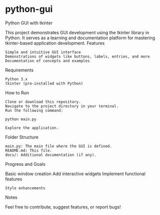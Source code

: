 # python-gui
Python GUI with tkinter

This project demonstrates GUI development using the tkinter library in Python. It serves as a learning and documentation platform for mastering tkinter-based application development.
Features

    Simple and intuitive GUI interface
    Demonstrations of widgets like buttons, labels, entries, and more
    Documentation of concepts and examples

Requirements

    Python 3.x
    tkinter (pre-installed with Python)

How to Run

    Clone or download this repository.
    Navigate to the project directory in your terminal.
    Run the following command:

    python main.py

    Explore the application.

Folder Structure

    main.py: The main file where the GUI is defined.
    README.md: This file.
    docs/: Additional documentation (if any).

Progress and Goals

Basic window creation
Add interactive widgets
Implement functional features

    Style enhancements

Notes

Feel free to contribute, suggest features, or report bugs!